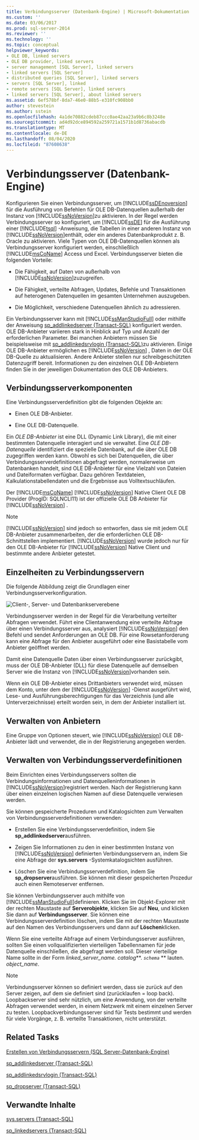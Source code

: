 ```yaml
---
title: Verbindungsserver (Datenbank-Engine) | Microsoft-Dokumentation
ms.custom: ''
ms.date: 03/06/2017
ms.prod: sql-server-2014
ms.reviewer: ''
ms.technology: ''
ms.topic: conceptual
helpviewer_keywords:
- OLE DB, linked servers
- OLE DB provider, linked servers
- server management [SQL Server], linked servers
- linked servers [SQL Server]
- distributed queries [SQL Server], linked servers
- servers [SQL Server], linked
- remote servers [SQL Server], linked servers
- linked servers [SQL Server], about linked servers
ms.assetid: 6ef578bf-8da7-46e0-88b5-e310fc908bb0
author: stevestein
ms.author: sstein
ms.openlocfilehash: 4a1de70882cdeb87ccc0ae42aa23a9b6c8b3248e
ms.sourcegitcommit: ad4d92dce894592a259721a1571b1d8736abacdb
ms.translationtype: MT
ms.contentlocale: de-DE
ms.lasthandoff: 08/04/2020
ms.locfileid: "87608638"
---
```

# <a name="linked-servers-database-engine"></a>Verbindungsserver (Datenbank-Engine)
  Konfigurieren Sie einen Verbindungsserver, um [!INCLUDE[ssDEnoversion](../../includes/ssdenoversion-md.md)] für die Ausführung von Befehlen für OLE DB-Datenquellen außerhalb der Instanz von [!INCLUDE[ssNoVersion](../../../includes/ssnoversion-md.md)]zu aktivieren. In der Regel werden Verbindungsserver so konfiguriert, um [!INCLUDE[ssDE](../../includes/ssde-md.md)] für die Ausführung einer [!INCLUDE[tsql](../../includes/tsql-md.md)] -Anweisung, die Tabellen in einer anderen Instanz von [!INCLUDE[ssNoVersion](../../../includes/ssnoversion-md.md)]enthält, oder ein anderes Datenbankprodukt z. B. Oracle zu aktivieren. Viele Typen von OLE DB-Datenquellen können als Verbindungsserver konfiguriert werden, einschließlich [!INCLUDE[msCoName](../../../includes/msconame-md.md)] Access und Excel. Verbindungsserver bieten die folgenden Vorteile:

-   Die Fähigkeit, auf Daten von außerhalb von [!INCLUDE[ssNoVersion](../../../includes/ssnoversion-md.md)]zuzugreifen.

-   Die Fähigkeit, verteilte Abfragen, Updates, Befehle und Transaktionen auf heterogenen Datenquellen im gesamten Unternehmen auszugeben.

-   Die Möglichkeit, verschiedene Datenquellen ähnlich zu adressieren.

 Ein Verbindungsserver kann mit [!INCLUDE[ssManStudioFull](../../../includes/ssmanstudiofull-md.md)] oder mithilfe der Anweisung [sp_addlinkedserver &#40;Transact-SQL&#41;](/sql/relational-databases/system-stored-procedures/sp-addlinkedserver-transact-sql) konfiguriert werden. OLE DB-Anbieter variieren stark in Hinblick auf Typ und Anzahl der erforderlichen Parameter. Bei manchen Anbietern müssen Sie beispielsweise mit [sp_addlinkedsrvlogin &#40;Transact-SQL&#41;](/sql/relational-databases/system-stored-procedures/sp-addlinkedsrvlogin-transact-sql)zu aktivieren. Einige OLE DB-Anbieter ermöglichen es [!INCLUDE[ssNoVersion](../../../includes/ssnoversion-md.md)] , Daten in der OLE DB-Quelle zu aktualisieren. Andere Anbieter stellen nur schreibgeschützten Datenzugriff bereit. Informationen zu den einzelnen OLE DB-Anbietern finden Sie in der jeweiligen Dokumentation des OLE DB-Anbieters.

## <a name="linked-server-components"></a>Verbindungsserverkomponenten
 Eine Verbindungsserverdefinition gibt die folgenden Objekte an:

-   Einen OLE DB-Anbieter.

-   Eine OLE DB-Datenquelle.

 Ein *OLE DB-Anbieter* ist eine DLL (Dynamic Link Library), die mit einer bestimmten Datenquelle interagiert und sie verwaltet. Eine *OLE DB-Datenquelle* identifiziert die spezielle Datenbank, auf die über OLE DB zugegriffen werden kann. Obwohl es sich bei Datenquellen, die über Verbindungsserverdefinitionen abgefragt werden, normalerweise um Datenbanken handelt, sind OLE DB-Anbieter für eine Vielzahl von Dateien und Dateiformaten verfügbar. Dazu gehören Textdateien, Kalkulationstabellendaten und die Ergebnisse aus Volltextsuchläufen.

 Der [!INCLUDE[msCoName](../../../includes/msconame-md.md)] [!INCLUDE[ssNoVersion](../../../includes/ssnoversion-md.md)] Native Client OLE DB Provider (ProgID: SQLNCLI11) ist der offizielle OLE DB Anbieter für [!INCLUDE[ssNoVersion](../../../includes/ssnoversion-md.md)] .

> [!NOTE]
>  [!INCLUDE[ssNoVersion](../../../includes/ssnoversion-md.md)] sind jedoch so entworfen, dass sie mit jedem OLE DB-Anbieter zusammenarbeiten, der die erforderlichen OLE DB-Schnittstellen implementiert. [!INCLUDE[ssNoVersion](../../../includes/ssnoversion-md.md)] wurde jedoch nur für den OLE DB-Anbieter für [!INCLUDE[ssNoVersion](../../../includes/ssnoversion-md.md)] Native Client und bestimmte andere Anbieter getestet.

## <a name="linked-server-details"></a>Einzelheiten zu Verbindungsservern
 Die folgende Abbildung zeigt die Grundlagen einer Verbindungsserverkonfiguration.

 ![Client-, Server- und Datenbankserverebene](../../database-engine/media/lsvr.gif "Client-, Server- und Datenbankserverebene")

 Verbindungsserver werden in der Regel für die Verarbeitung verteilter Abfragen verwendet. Führt eine Clientanwendung eine verteilte Abfrage über einen Verbindungsserver aus, analysiert [!INCLUDE[ssNoVersion](../../../includes/ssnoversion-md.md)] den Befehl und sendet Anforderungen an OLE DB. Für eine Rowsetanforderung kann eine Abfrage für den Anbieter ausgeführt oder eine Basistabelle vom Anbieter geöffnet werden.

 Damit eine Datenquelle Daten über einen Verbindungsserver zurückgibt, muss der OLE DB-Anbieter (DLL) für diese Datenquelle auf demselben Server wie die Instanz von [!INCLUDE[ssNoVersion](../../../includes/ssnoversion-md.md)]vorhanden sein.

 Wenn ein OLE DB-Anbieter eines Drittanbieters verwendet wird, müssen dem Konto, unter dem der [!INCLUDE[ssNoVersion](../../../includes/ssnoversion-md.md)] -Dienst ausgeführt wird, Lese- und Ausführungsberechtigungen für das Verzeichnis (und alle Unterverzeichnisse) erteilt worden sein, in dem der Anbieter installiert ist.

## <a name="managing-providers"></a>Verwalten von Anbietern
 Eine Gruppe von Optionen steuert, wie [!INCLUDE[ssNoVersion](../../../includes/ssnoversion-md.md)] OLE DB-Anbieter lädt und verwendet, die in der Registrierung angegeben werden.

## <a name="managing-linked-server-definitions"></a>Verwalten von Verbindungsserverdefinitionen
 Beim Einrichten eines Verbindungsservers sollten die Verbindungsinformationen und Datenquelleninformationen in [!INCLUDE[ssNoVersion](../../../includes/ssnoversion-md.md)]registriert werden. Nach der Registrierung kann über einen einzelnen logischen Namen auf diese Datenquelle verwiesen werden.

 Sie können gespeicherte Prozeduren und Katalogsichten zum Verwalten von Verbindungsserverdefinitionen verwenden:

-   Erstellen Sie eine Verbindungsserverdefinition, indem Sie **sp_addlinkedserver**ausführen.

-   Zeigen Sie Informationen zu den in einer bestimmten Instanz von [!INCLUDE[ssNoVersion](../../../includes/ssnoversion-md.md)] definierten Verbindungsservern an, indem Sie eine Abfrage der **sys.servers** -Systemkatalogsichten ausführen.

-   Löschen Sie eine Verbindungsserverdefinition, indem Sie **sp_dropserver**ausführen. Sie können mit dieser gespeicherten Prozedur auch einen Remoteserver entfernen.

 Sie können Verbindungsserver auch mithilfe von [!INCLUDE[ssManStudioFull](../../../includes/ssmanstudiofull-md.md)]definieren. Klicken Sie im Objekt-Explorer mit der rechten Maustaste auf **Serverobjekte**, klicken Sie auf **Neu**, und klicken Sie dann auf **Verbindungsserver**. Sie können eine Verbindungsserverdefinition löschen, indem Sie mit der rechten Maustaste auf den Namen des Verbindungsservers und dann auf **Löschen**klicken.

 Wenn Sie eine verteilte Abfrage auf einem Verbindungsserver ausführen, sollten Sie einen vollqualifizierten vierteiligen Tabellennamen für jede Datenquelle einschließen, die abgefragt werden soll. Dieser vierteilige Name sollte in der Form _linked_server_name. catalog_**. _`schema`_ ** lauten. _object_name_.

> [!NOTE]
>  Verbindungsserver können so definiert werden, dass sie zurück auf den Server zeigen, auf dem sie definiert sind (zurücklaufen = loop back). Loopbackserver sind sehr nützlich, um eine Anwendung, von der verteilte Abfragen verwendet werden, in einem Netzwerk mit einem einzelnen Server zu testen. Loopbackverbindungsserver sind für Tests bestimmt und werden für viele Vorgänge, z. B. verteilte Transaktionen, nicht unterstützt.

## <a name="related-tasks"></a>Related Tasks
 [Erstellen von Verbindungsservern &#40;SQL Server-Datenbank-Engine&#41;](create-linked-servers-sql-server-database-engine.md)

 [sp_addlinkedserver &#40;Transact-SQL&#41;](/sql/relational-databases/system-stored-procedures/sp-addlinkedserver-transact-sql)

 [sp_addlinkedsrvlogin &#40;Transact-SQL&#41;](/sql/relational-databases/system-stored-procedures/sp-addlinkedsrvlogin-transact-sql)

 [sp_dropserver &#40;Transact-SQL&#41;](/sql/relational-databases/system-stored-procedures/sp-dropserver-transact-sql)

## <a name="related-content"></a>Verwandte Inhalte
 [sys.servers &#40;Transact-SQL&#41;](/sql/relational-databases/system-catalog-views/sys-servers-transact-sql)

 [sp_linkedservers &#40;Transact-SQL&#41;](/sql/relational-databases/system-stored-procedures/sp-linkedservers-transact-sql)


